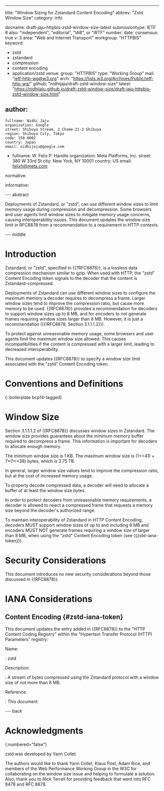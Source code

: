 ---
title: "Window Sizing for Zstandard Content Encoding"
abbrev: "Zstd Window Size"
category: info

docname: draft-jaju-httpbis-zstd-window-size-latest
submissiontype: IETF  # also: "independent", "editorial", "IAB", or "IRTF"
number:
date:
consensus: true
v: 3
area: "Web and Internet Transport"
workgroup: "HTTPBIS"
keyword:
 - zstd
 - zstandard
 - compression
 - content encoding
 - application/zstd
venue:
  group: "HTTPBIS"
  type: "Working Group"
  mail: "ietf-http-wg@w3.org"
  arch: "https://lists.w3.org/Archives/Public/ietf-http-wg/"
  github: "nidhijaju/draft-zstd-window-size"
  latest: "https://nidhijaju.github.io/draft-zstd-window-size/draft-jaju-httpbis-zstd-window-size.html"

author:
 -
    fullname: Nidhi Jaju
    organization: Google
    street: Shibuya Stream, 3 Chome-21-3 Shibuya
    region: Shibuya City, Tokyo
    code: 150-0002
    country: Japan
    email: nidhijaju@google.com
 -
    fullname: W. Felix P. Handte
    organization: Meta Platforms, Inc.
    street: 380 W 33rd St
    city: New York, NY 10001
    country: US
    email: felixh@meta.com

normative:

informative:


--- abstract

Deployments of Zstandard, or "zstd", can use different window sizes to limit
memory usage during compression and decompression. Some browsers and user agents
limit window sizes to mitigate memory usage concerns, causing interoperability
issues. This document updates the window size limit in RFC8878 from a
recommendation to a requirement in HTTP contexts.


--- middle

# Introduction

Zstandard, or "zstd", specified in {{?RFC8878}}, is a lossless data compression
mechanism similar to gzip. When used with HTTP, the "zstd" Content Encoding
token signals to the decoder that the content is Zstandard-compressed.

Deployments of Zstandard can use different window sizes to configure the maximum
memory a decoder requires to decompress a frame. Larger window sizes tend to
improve the compression ratio, but cause more memory to be used. {{RFC8878}}
provides a recommendation for decoders to support window sizes up to 8 MB, and
for encoders to not generate frames requiring window sizes larger than 8 MB.
However, it is just a recommendation ({{!RFC8878, Section 3.1.1.1.2}}).

To protect against unreasonable memory usage, some browsers and user agents
limit the maximum window size allowed. This causes incompatibilities if the
content is compressed with a larger limit, leading to decreased interoperability.

This document updates {{RFC8878}} to specify a window size limit associated with
the "zstd" Content Encoding token.


# Conventions and Definitions

{::boilerplate bcp14-tagged}

# Window Size

Section 3.1.1.1.2 of {{RFC8878}} discusses window sizes in Zstandard.
The window size provides guarantees about the minimum memory buffer required to
decompress a frame. This information is important for decoders to allocate
enough memory.

The minimum window size is 1 KB. The maximum window size is (1<<41) +
7*(1<<38) bytes, which is 3.75 TB.

In general, larger window size values tend to improve the compression ratio, but
at the cost of increased memory usage.

To properly decode compressed data, a decoder will need to allocate a buffer of
at least the window size bytes.

In order to protect decoders from unreasonable memory requirements, a decoder is
allowed to reject a compressed frame that requests a memory size beyond the
decoder's authorized range.

To maintain interoperability of Zstandard in HTTP Content Encoding, decoders
MUST support window sizes of up to and including 8 MB and encoders MUST NOT
generate frames requiring a window size of larger than 8 MB, when using the
"zstd" Content Encoding token (see {{zstd-iana-token}}).

# Security Considerations

This document introduces no new security considerations beyond those discussed
in {{RFC8878}}.

# IANA Considerations

## Content Encoding {#zstd-iana-token}

This document updates the entry added in {{RFC8878}} to the "HTTP Content
Coding Registry" within the "Hypertext Transfer Protocol (HTTP) Parameters"
registry:

Name:

: zstd

Description:

: A stream of bytes compressed using the Zstandard protocol with a window size
  of not more than 8 MB.

Reference:

: This document


--- back

# Acknowledgments
{:numbered="false"}

zstd was developed by Yann Collet.

The authors would like to thank Yann Collet, Klaus Post, Adam Rice, and members
of the Web Performance Working Group in the W3C for collaborating on the window
size issue and helping to formulate a solution. Also, thank you to Nick Terrell
for providing feedback that went into RFC 8478 and RFC 8878.

